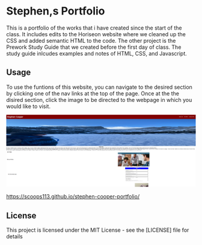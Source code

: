 # Stephen,s Portfolio

This is a portfolio of the works that i have created since the start of the class. It includes edits to the Horiseon website where we cleaned up the CSS and added semantic HTML to the code. The other project is the Prework Study Guide that we created before the first day of class. The study guide inlcudes examples and notes of HTML, CSS, and Javascript.

## Usage

To use the funtions of this website, you can navigate to the desired section by clicking one of the nav links at the top of the page. Once at the the disired section, click the image to be directed to the webpage in which you would like to visit. 

![Alt Text](./assets/images/Screenshot-portfolio.png)

https://scoops113.github.io/stephen-cooper-portfolio/


## License

This project is licensed under the MIT License - see the [LICENSE] file for details
